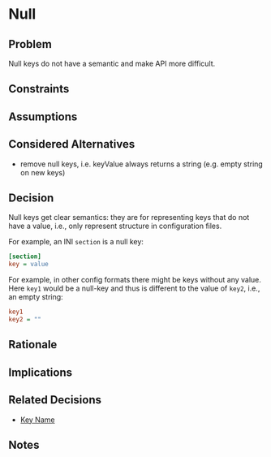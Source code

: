 # Null

## Problem

Null keys do not have a semantic and make API more difficult.

## Constraints

## Assumptions

## Considered Alternatives

- remove null keys, i.e. keyValue always returns a string (e.g. empty string on new keys)

## Decision

Null keys get clear semantics:
they are for representing keys that do not have a value, i.e., only represent structure in configuration files.

For example, an INI `section` is a null key:

```ini
[section]
key = value
```

For example, in other config formats there might be keys without any value.
Here `key1` would be a null-key and thus is different to the value of `key2`, i.e., an empty string:

```ini
key1
key2 = ""
```

## Rationale

## Implications

## Related Decisions

- [Key Name](../0b_rejected/separate_key_name.md)

## Notes
